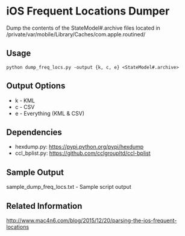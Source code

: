 # iOS Frequent Locations Dumper

Dump the contents of the StateModel#.archive files located in /private/var/mobile/Library/Caches/com.apple.routined/

## Usage

`python dump_freq_locs.py -output {k, c, e} <StateModel#.archive>`

## Output Options

* k - KML
* c - CSV
* e - Everything (KML & CSV)

## Dependencies

* hexdump.py: https://pypi.python.org/pypi/hexdump    
* ccl_bplist.py: https://github.com/cclgroupltd/ccl-bplist

## Sample Output

sample_dump_freq_locs.txt - Sample script output

## Related Information

http://www.mac4n6.com/blog/2015/12/20/parsing-the-ios-frequent-locations

 

